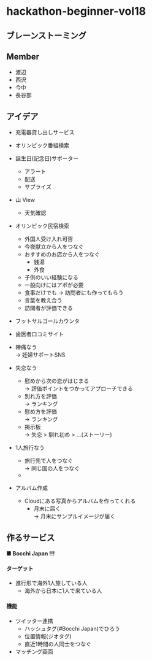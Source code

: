 # hackathon-beginner-vol18

## ブレーンストーミング

## Member
* 渡辺  
* 西沢  
* 今中
* 長谷部  

## アイデア  
* 充電器貸し出しサービス  
* オリンピック番組検索  
* 誕生日(記念日)サポーター  
    * アラート  
    * 配送  
    * サプライズ  
* 山 View  
    * 天気確認  
* オリンピック民宿検索  
    * 外国人受け入れ可否  
    * 今夜献立から人をつなぐ  
    * おすすめのお店から人をつなぐ  
        * 銭湯
        * 外食
    * 子供のいい経験になる  
    * 一般向けにはアポが必要  
    * 食事だけでも
        → 訪問者にも作ってもらう  
    * 言葉を教え合う  
    * 訪問者が評価できる

* フットサルゴールカウンタ  
* 歯医者口コミサイト  
* 陣痛なう  
    → 妊婦サポートSNS  
* 失恋なう
    * 慰めから次の恋がはじまる  
        → 評価ポイントをつかってアプローチできる
    * 別れ方を評価  
        → ランキング  
    * 慰め方を評価  
        → ランキング
    * 掲示板  
        → 失恋 > 馴れ初め > ...(ストーリー)  
* 1人旅行なう
    * 旅行先で人をつなぐ  
        → 同じ国の人をつなぐ
    *
* アルバム作成  
    * Cloudにある写真からアルバムを作ってくれる  
        * 月末に届く  
            → 月末にサンプルイメージが届く  

## 作るサービス  
#### ■ Bocchi Japan !!!  

#### ターゲット
* 進行形で海外1人旅している人  
    * 海外から日本に1人で来ている人

#### 機能
* ツイッター連携  
    * ハッシュタグ(#Bocchi Japan)でひろう    
    * 位置情報(ジオタグ)
    * 直近1時間の人同士をつなぐ
* マッチング画面
